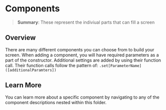 # Components

<blockquote>
<strong>Summary</strong>: These represent the indiviual parts that can fill a screen
</blockquote>

## Overview
There are many different components you can choose from to build your screen. When adding a component, you will have required parameters as a part of the constructor. Additional settings are added by using their function call. Their function calls follow the pattern of:
<code>.set[ParameterName]\([additionalParamters])</code>

## Learn More
You can learn more about a specific component by navigating to any of the component descriptions nested within this folder.